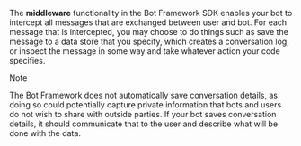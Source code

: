 The **middleware** functionality in the Bot Framework SDK enables your bot to intercept all messages that are exchanged between user and bot. 
For each message that is intercepted, you may choose to do things such as 
save the message to a data store that you specify, which creates a conversation log, or 
inspect the message in some way and take whatever action your code specifies. 

> [!NOTE]
> The Bot Framework does not automatically save conversation details, 
> as doing so could potentially capture private information that bots and users do not wish to share 
> with outside parties. 
> If your bot saves conversation details, 
> it should communicate that to the user and describe what will be done with the data.